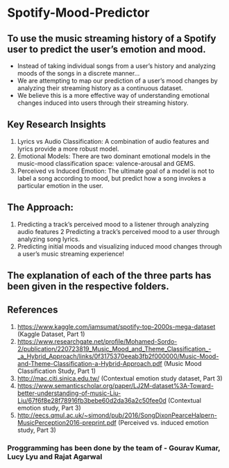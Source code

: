 # Spotify-Mood-Predictor

## To use the music streaming history of a Spotify user to predict the user’s emotion and mood.

- Instead of taking individual songs from a user’s history and analyzing moods of the songs in a discrete manner…
- We are attempting to map our prediction of a user’s mood changes by analyzing their streaming history as a continuous dataset.
- We believe this is a more effective way of understanding emotional changes induced into users through their streaming history.

## Key Research Insights
1. Lyrics vs Audio Classification: A combination of audio features and lyrics provide a more robust model. 
2. Emotional Models: There are two dominant emotional models in the music-mood classification space: valence-arousal and GEMS. 
3. Perceived vs Induced Emotion: The ultimate goal of a model is not to label a song according to mood, but predict how a song invokes a particular emotion in the user. 

## The Approach: 
1. Predicting a track’s perceived mood to a listener through analyzing audio features
2 Predicting a track’s perceived mood to a user through analyzing song lyrics.
3. Predicting initial moods and visualizing induced mood changes through a user’s music streaming experience!

## The explanation of each of the three parts has been given in the respective folders.

## References
1. https://www.kaggle.com/iamsumat/spotify-top-2000s-mega-dataset (Kaggle Dataset, Part 1)
2. https://www.researchgate.net/profile/Mohamed-Sordo-2/publication/220723819_Music_Mood_and_Theme_Classification_-_a_Hybrid_Approach/links/0f3175370eeab3fb2f000000/Music-Mood-and-Theme-Classification-a-Hybrid-Approach.pdf (Music Mood Classification Study, Part 1)
3. http://mac.citi.sinica.edu.tw/ (Contextual emotion study dataset, Part 3)
4. https://www.semanticscholar.org/paper/LJ2M-dataset%3A-Toward-better-understanding-of-music-Liu-Liu/67f6f8e28f78916fb3bebe60d2da36a2c50fee0d (Contextual emotion study, Part 3)
5. http://eecs.qmul.ac.uk/~simond/pub/2016/SongDixonPearceHalpern-MusicPerception2016-preprint.pdf (Perceived vs. induced emotion study, Part 3)


### Proggramming has been done by the team of - Gourav Kumar, Lucy Lyu and Rajat Agarwal
